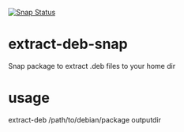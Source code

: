 [![Snap Status](https://build.snapcraft.io/badge/ogra1/extract-deb-snap.svg)](https://build.snapcraft.io/user/ogra1/extract-deb-snap)

# extract-deb-snap
Snap package to extract .deb files to your home dir

# usage
extract-deb /path/to/debian/package outputdir
